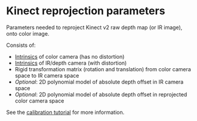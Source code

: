 # Kinect reprojection parameters

Parameters needed to reproject Kinect v2 raw depth map (or IR image), onto color image.

Consists of:

- [Intrinsics](intrinsics.html) of color camera (has no distortion)
- [Intrinsics](intrinsics.html) of IR/depth camera (with distortion)
- Rigid transformation matrix (rotation and translation) from color camera space to IR camera space
- _Optional_: 2D polynomial model of absolute depth offset in IR camera space
- _Optional_: 2D polynomial model of absolute depth offset in reprojected color camera space

See the [calibration tutorial](../tutorial/calibrate_kinect.html) for more information.
